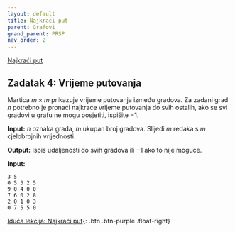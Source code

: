 ```yaml
---
layout: default
title: Najkraci put
parent: Grafovi
grand_parent: PRSP
nav_order: 2
---
```


[Najkraći put](https://cses.fi/book/book.pdf#chapter.13)

## Zadatak 4: Vrijeme putovanja

Martica $m \times m$ prikazuje vrijeme putovanja između gradova. Za zadani grad $n$ potrebno je pronaći najkraće vrijeme putovanja do svih ostalih, ako se svi gradovi u grafu ne mogu posjetiti, ispišite $-1$.

**Input:**
$n$ oznaka grada, $m$ ukupan broj gradova.
Slijedi $m$ redaka s $m$ cjelobrojnih vrijednosti.

**Output:**
Ispis udaljenosti do svih gradova ili $-1$ ako to nije moguće.

**Input:**

```text
3 5
0 5 3 2 5 
9 0 4 0 0 
7 6 0 2 8 
2 0 1 0 3 
0 7 5 5 0 
```

[Iduća lekcija: Najkraći put](../najkraci-put){: .btn .btn-purple .float-right}
